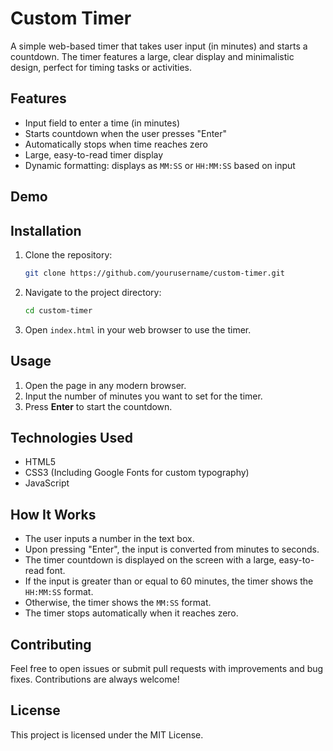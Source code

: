 
# Custom Timer

A simple web-based timer that takes user input (in minutes) and starts a countdown. The timer features a large, clear display and minimalistic design, perfect for timing tasks or activities.

## Features

- Input field to enter a time (in minutes)
- Starts countdown when the user presses "Enter"
- Automatically stops when time reaches zero
- Large, easy-to-read timer display
- Dynamic formatting: displays as `MM:SS` or `HH:MM:SS` based on input

## Demo



## Installation

1. Clone the repository:

   ```bash
   git clone https://github.com/yourusername/custom-timer.git
   ```

2. Navigate to the project directory:

   ```bash
   cd custom-timer
   ```

3. Open `index.html` in your web browser to use the timer.

## Usage

1. Open the page in any modern browser.
2. Input the number of minutes you want to set for the timer.
3. Press **Enter** to start the countdown.

## Technologies Used

- HTML5
- CSS3 (Including Google Fonts for custom typography)
- JavaScript

## How It Works

- The user inputs a number in the text box.
- Upon pressing "Enter", the input is converted from minutes to seconds.
- The timer countdown is displayed on the screen with a large, easy-to-read font.
- If the input is greater than or equal to 60 minutes, the timer shows the `HH:MM:SS` format.
- Otherwise, the timer shows the `MM:SS` format.
- The timer stops automatically when it reaches zero.

## Contributing

Feel free to open issues or submit pull requests with improvements and bug fixes. Contributions are always welcome!

## License

This project is licensed under the MIT License.

